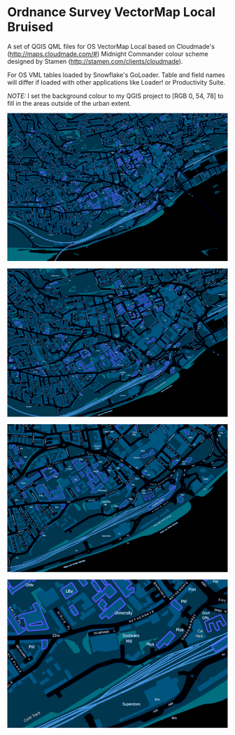 Ordnance Survey VectorMap Local Bruised
=======================================

A set of QGIS QML files for OS VectorMap Local based on Cloudmade's (http://maps.cloudmade.com/#) Midnight Commander colour scheme designed by Stamen (http://stamen.com/clients/cloudmade).

For OS VML tables loaded by Snowflake's GoLoader. Table and field names will differ if loaded with other applications like Loader! or Productivity Suite.

*NOTE:* I set the background colour to my QGIS project to [RGB 0, 54, 78] to fill in the areas outside of the urban extent.

![OS VML Bruised 1:10000](../screenshots/vml_bruised_10000.png)

![OS VML Bruised 1:7500](../screenshots/vml_bruised_7500.png)

![OS VML Bruised 1:5000](../screenshots/vml_bruised_5000.png)

![OS VML Bruised 1:2500](../screenshots/vml_bruised_2500.png)

